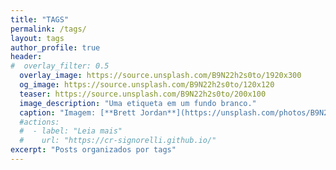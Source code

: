 ```yaml
---
title: "TAGS"
permalink: /tags/
layout: tags
author_profile: true
header:
#  overlay_filter: 0.5
  overlay_image: https://source.unsplash.com/B9N22h2s0to/1920x300
  og_image: https://source.unsplash.com/B9N22h2s0to/120x120
  teaser: https://source.unsplash.com/B9N22h2s0to/200x100
  image_description: "Uma etiqueta em um fundo branco."
  caption: "Imagem: [**Brett Jordan**](https://unsplash.com/photos/B9N22h2s0to)"
  #actions:
  #  - label: "Leia mais"
  #    url: "https://cr-signorelli.github.io/"
excerpt: "Posts organizados por tags"
---
```

